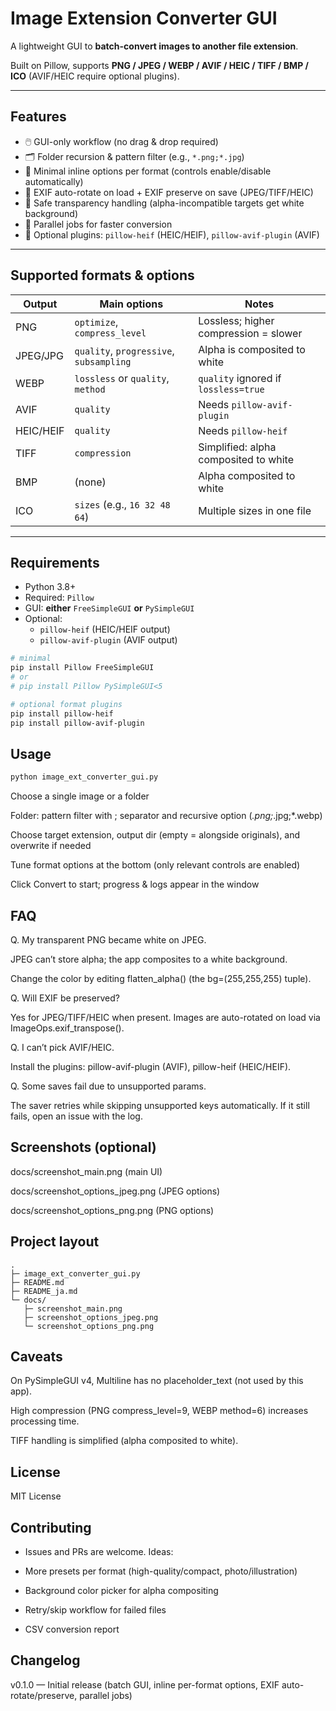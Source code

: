# Image Extension Converter GUI

A lightweight GUI to **batch-convert images to another file extension**.  

Built on Pillow, supports **PNG / JPEG / WEBP / AVIF / HEIC / TIFF / BMP / ICO** (AVIF/HEIC require optional plugins).

---

## Features

- 🖱️ GUI-only workflow (no drag & drop required)
- 🗂️ Folder recursion & pattern filter (e.g., `*.png;*.jpg`)
- 🧰 Minimal inline options per format (controls enable/disable automatically)
- 🧠 EXIF auto-rotate on load + EXIF preserve on save (JPEG/TIFF/HEIC)
- 🫥 Safe transparency handling (alpha-incompatible targets get white background)
- 🧵 Parallel jobs for faster conversion
- 🔌 Optional plugins: `pillow-heif` (HEIC/HEIF), `pillow-avif-plugin` (AVIF)

---

## Supported formats & options

| Output | Main options | Notes |
|---|---|---|
| PNG | `optimize`, `compress_level` | Lossless; higher compression = slower |
| JPEG/JPG | `quality`, `progressive`, `subsampling` | Alpha is composited to white |
| WEBP | `lossless` or `quality`, `method` | `quality` ignored if `lossless=true` |
| AVIF | `quality` | Needs `pillow-avif-plugin` |
| HEIC/HEIF | `quality` | Needs `pillow-heif` |
| TIFF | `compression` | Simplified: alpha composited to white |
| BMP | (none) | Alpha composited to white |
| ICO | `sizes` (e.g., `16 32 48 64`) | Multiple sizes in one file |

---

## Requirements

- Python 3.8+
- Required: `Pillow`
- GUI: **either** `FreeSimpleGUI` **or** `PySimpleGUI`
- Optional:
  - `pillow-heif` (HEIC/HEIF output)
  - `pillow-avif-plugin` (AVIF output)

```bash
# minimal
pip install Pillow FreeSimpleGUI
# or
# pip install Pillow PySimpleGUI<5

# optional format plugins
pip install pillow-heif
pip install pillow-avif-plugin
```

## Usage

```python
python image_ext_converter_gui.py
```

Choose a single image or a folder

Folder: pattern filter with ; separator and recursive option (*.png;*.jpg;*.webp)

Choose target extension, output dir (empty = alongside originals), and overwrite if needed

Tune format options at the bottom (only relevant controls are enabled)

Click Convert to start; progress & logs appear in the window

## FAQ

Q. My transparent PNG became white on JPEG.

JPEG can’t store alpha; the app composites to a white background.

Change the color by editing flatten_alpha() (the bg=(255,255,255) tuple).

Q. Will EXIF be preserved?

Yes for JPEG/TIFF/HEIC when present. Images are auto-rotated on load via ImageOps.exif_transpose().

Q. I can’t pick AVIF/HEIC.

Install the plugins: pillow-avif-plugin (AVIF), pillow-heif (HEIC/HEIF).

Q. Some saves fail due to unsupported params.

The saver retries while skipping unsupported keys automatically. If it still fails, open an issue with the log.

## Screenshots (optional)

docs/screenshot_main.png (main UI)

docs/screenshot_options_jpeg.png (JPEG options)

docs/screenshot_options_png.png (PNG options)

## Project layout
```
.
├─ image_ext_converter_gui.py
├─ README.md
├─ README_ja.md
└─ docs/
   ├─ screenshot_main.png
   ├─ screenshot_options_jpeg.png
   └─ screenshot_options_png.png
```

## Caveats

On PySimpleGUI v4, Multiline has no placeholder_text (not used by this app).

High compression (PNG compress_level=9, WEBP method=6) increases processing time.

TIFF handling is simplified (alpha composited to white).

## License

MIT License


## Contributing

- Issues and PRs are welcome. Ideas:
- More presets per format (high-quality/compact, photo/illustration)

- Background color picker for alpha compositing
- Retry/skip workflow for failed files
- CSV conversion report

## Changelog

v0.1.0 — Initial release (batch GUI, inline per-format options, EXIF auto-rotate/preserve, parallel jobs)




